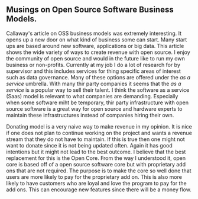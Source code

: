 ## Musings on Open Source Software Business Models.

Callaway's article on OSS business models was extremely interesting. It opens up a new door on what kind of business some can start. 
Many start ups are based around new software, applications or big data. This article shows the wide variety of ways to create revenue with open source. 
I enjoy the community of open source and would in the future like to run my own business or non-profits. Currently at my job I do a lot of research for by
supervisor and this includes services for thing specific areas of interest such as data governance. Many of these options are offered under the _as a service_ 
umbrella. With many thir party companies it seems that the _as a service_ is a popular way to sell their talent. I think the software as a service (Saas)
model is relevant to what companies are demanding. Especially when some software miht be temporary, thir party infrastructure with open source software
is a great way for open source and hardware experts to maintain these infrastructures instead of companies hiring their own. 

Donating model is a very naive way to make revenue in my opinion. It is nice if one does not plan to continue working on the project and wants a 
revenue stream that they do not have to maintain. If this is true then one might not want to donate since it is not being updated often. Again it has good intentions
but it might not lead to the best outcome. I believe that the best replacement for this is the Open Core. From the way I understood it, open core is based off of a 
open source software core but with proprietary add ons that are not required. The purpose is to make the core so well done that users are more likely to pay for
the proprietary add on. This is also more likely to have customers who are loyal and love the program to pay for the add ons. This can encourage new features since there will be 
a money flow. 
